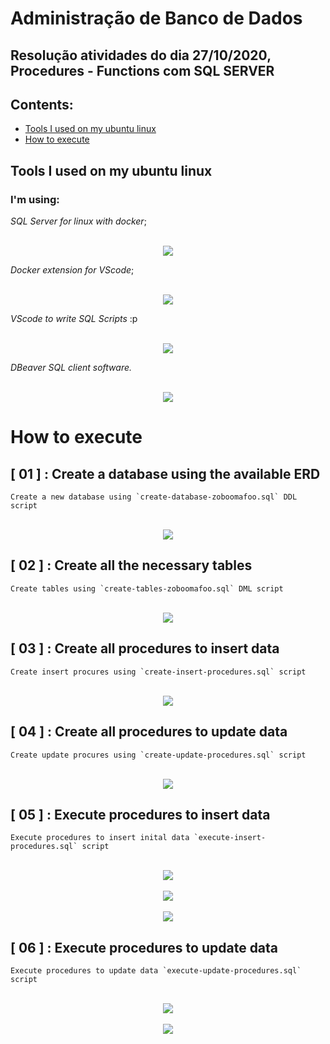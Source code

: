 # Administração de Banco de Dados

## Resolução atividades do dia 27/10/2020, Procedures - Functions com SQL SERVER

## **Contents**:

- [Tools I used on my ubuntu linux](#Tools-I-used-on-my-ubuntu-linux)
- [How to execute](#How-to-execute)
    
## Tools I used on my ubuntu linux

### **I'm using**:  

*SQL Server for linux with docker*;

<div align="center">
</br>
<img src="./img/sql docker.png" align="center">
</div>

*Docker extension for VScode*; 

<div align="center">
</br>
<img src="./img/docker-extension.png" align="center">
</div>

*VScode to write SQL Scripts* :p

<div align="center">
</br>
<img src="./img/vscode.png" align="center">
</div>

*DBeaver SQL client software.*

<div align="center">
</br>
<img src="./img/dbeaver.png" align="center">
</div>

# How to execute

## [ 01 ] : **Create a database using the available ERD**

    Create a new database using `create-database-zoboomafoo.sql` DDL script


<div align="center">
</br>
<img src="./img/creating-database.png" align="center">
</div>

## [ 02 ] : **Create all the necessary tables**

    Create tables using `create-tables-zoboomafoo.sql` DML script

<div align="center">
</br>
<img src="./img/creating-tables.png" align="center">
</div>

## [ 03 ] : **Create all procedures to insert data**

    Create insert procures using `create-insert-procedures.sql` script

<div align="center">
</br>
<img src="./img/create-insert-procedures.png" align="center">
</div>

## [ 04 ] : **Create all procedures to update data**

    Create update procures using `create-update-procedures.sql` script

<div align="center">
</br>
<img src="./img/create-update-procedures.png" align="center">
</div>

## [ 05 ] : **Execute procedures to insert data**

    Execute procedures to insert inital data `execute-insert-procedures.sql` script

<div align="center">
</br>
<img src="./img/create-update-procedures.png" align="center">
</div>

<div align="center">
</br>
<img src="./img/inserted-example-01.png" align="center">
</div>

<div align="center">
</br>
<img src="./img/inserted-example-02.png" align="center">
</div>

## [ 06 ] : **Execute procedures to update data**

    Execute procedures to update data `execute-update-procedures.sql` script

<div align="center">
</br>
<img src="./img/updated-example-01.png" align="center">
</div>

<div align="center">
</br>
<img src="./img/updated-example-01.png" align="center">
</div>

